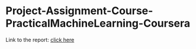 # Project-Assignment-Course-PracticalMachineLearning-Coursera

Link to the report: [click here](http://joseallones.github.io/Project-Assignment-Course-PracticalMachineLearning-Coursera/index.html)
